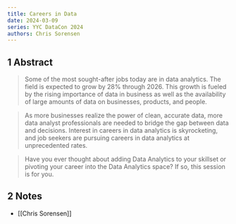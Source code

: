 ```yaml
---
title: Careers in Data
date: 2024-03-09
series: YYC DataCon 2024
authors: Chris Sorensen
---
```

## 1 Abstract
> Some of the most sought-after jobs today are in data analytics. The field is expected to grow by 28% through 2026. This growth is fueled by the rising importance of data in business as well as the availability of large amounts of data on businesses, products, and people.

> As more businesses realize the power of clean, accurate data, more data analyst professionals are needed to bridge the gap between data and decisions. Interest in careers in data analytics is skyrocketing, and job seekers are pursuing careers in data analytics at unprecedented rates.

> Have you ever thought about adding Data Analytics to your skillset or pivoting your career into the Data Analytics space? If so, this session is for you.

## 2 Notes
- [[Chris Sorensen]]
